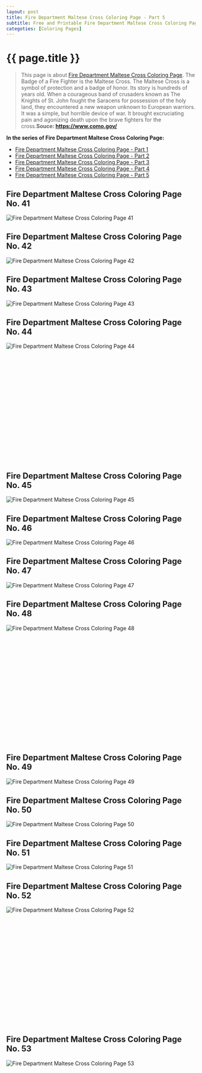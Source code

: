```yaml
---
layout: post
title: Fire Department Maltese Cross Coloring Page - Part 5
subtitle: Free and Printable Fire Department Maltese Cross Coloring Page - Part 5
categoties: [Coloring Pages]
---
```

{{ page.title }}
================
> This page is about [Fire Department Maltese Cross Coloring Page](https://hoanghabelle.github.io/). The Badge of a Fire Fighter is the Maltese Cross. The Maltese Cross is a symbol of protection and a badge of honor. Its story is hundreds of years old. When a courageous band of crusaders known as The Knights of St. John fought the Saracens for possession of the holy land, they encountered a new weapon unknown to European warriors. It was a simple, but horrible device of war. It brought excruciating pain and agonizing death upon the brave fighters for the cross.__Souce: https://www.como.gov/__

**In the series of Fire Department Maltese Cross Coloring Page:**

* [Fire Department Maltese Cross Coloring Page - Part 1](https://hoanghabelle.github.io/2017/12/04/Fire-Department-Maltese-Cross-Coloring-Page-part-1.html)
* [Fire Department Maltese Cross Coloring Page - Part 2](https://hoanghabelle.github.io/2017/12/04/Fire-Department-Maltese-Cross-Coloring-Page-part-2.html)
* [Fire Department Maltese Cross Coloring Page - Part 3](https://hoanghabelle.github.io/2017/12/04/Fire-Department-Maltese-Cross-Coloring-Page-part-3.html)
* [Fire Department Maltese Cross Coloring Page - Part 4](https://hoanghabelle.github.io/2017/12/04/Fire-Department-Maltese-Cross-Coloring-Page-part-4.html)
* [Fire Department Maltese Cross Coloring Page - Part 5](https://hoanghabelle.github.io/2017/12/04/Fire-Department-Maltese-Cross-Coloring-Page-part-5.html)
## Fire Department Maltese Cross Coloring Page No. 41
![Fire Department Maltese Cross Coloring Page 41](https://hoanghabelle.github.io/img2/Fire-Department-Maltese-Cross-Coloring-Page%20(41).jpg "Fire Department Maltese Cross Coloring Page 41")

## Fire Department Maltese Cross Coloring Page No. 42
![Fire Department Maltese Cross Coloring Page 42](https://hoanghabelle.github.io/img2/Fire-Department-Maltese-Cross-Coloring-Page%20(42).jpg "Fire Department Maltese Cross Coloring Page 42")

## Fire Department Maltese Cross Coloring Page No. 43
![Fire Department Maltese Cross Coloring Page 43](https://hoanghabelle.github.io/img2/Fire-Department-Maltese-Cross-Coloring-Page%20(43).jpg "Fire Department Maltese Cross Coloring Page 43")

## Fire Department Maltese Cross Coloring Page No. 44
![Fire Department Maltese Cross Coloring Page 44](https://hoanghabelle.github.io/img2/Fire-Department-Maltese-Cross-Coloring-Page%20(44).jpg "Fire Department Maltese Cross Coloring Page 44")

<script async src="//pagead2.googlesyndication.com/pagead/js/adsbygoogle.js"></script><!-- Texxtonly --><ins class="adsbygoogle" style="display:inline-block;width:336px;height:280px" data-ad-client="ca-pub-6753140515841889" data-ad-slot="3207852233"></ins><script>(adsbygoogle = window.adsbygoogle || []).push({}); </script>

## Fire Department Maltese Cross Coloring Page No. 45
![Fire Department Maltese Cross Coloring Page 45](https://hoanghabelle.github.io/img2/Fire-Department-Maltese-Cross-Coloring-Page%20(45).jpg "Fire Department Maltese Cross Coloring Page 45")

## Fire Department Maltese Cross Coloring Page No. 46
![Fire Department Maltese Cross Coloring Page 46](https://hoanghabelle.github.io/img2/Fire-Department-Maltese-Cross-Coloring-Page%20(46).jpg "Fire Department Maltese Cross Coloring Page 46")

## Fire Department Maltese Cross Coloring Page No. 47
![Fire Department Maltese Cross Coloring Page 47](https://hoanghabelle.github.io/img2/Fire-Department-Maltese-Cross-Coloring-Page%20(47).jpg "Fire Department Maltese Cross Coloring Page 47")

## Fire Department Maltese Cross Coloring Page No. 48
![Fire Department Maltese Cross Coloring Page 48](https://hoanghabelle.github.io/img2/Fire-Department-Maltese-Cross-Coloring-Page%20(48).jpg "Fire Department Maltese Cross Coloring Page 48")

<script async src="//pagead2.googlesyndication.com/pagead/js/adsbygoogle.js"></script><!-- Texxtonly --><ins class="adsbygoogle" style="display:inline-block;width:336px;height:280px" data-ad-client="ca-pub-6753140515841889" data-ad-slot="3207852233"></ins><script>(adsbygoogle = window.adsbygoogle || []).push({}); </script>

## Fire Department Maltese Cross Coloring Page No. 49
![Fire Department Maltese Cross Coloring Page 49](https://hoanghabelle.github.io/img2/Fire-Department-Maltese-Cross-Coloring-Page%20(49).jpg "Fire Department Maltese Cross Coloring Page 49")

## Fire Department Maltese Cross Coloring Page No. 50
![Fire Department Maltese Cross Coloring Page 50](https://hoanghabelle.github.io/img2/Fire-Department-Maltese-Cross-Coloring-Page%20(50).jpg "Fire Department Maltese Cross Coloring Page 50")

## Fire Department Maltese Cross Coloring Page No. 51
![Fire Department Maltese Cross Coloring Page 51](https://hoanghabelle.github.io/img2/Fire-Department-Maltese-Cross-Coloring-Page%20(51).jpg "Fire Department Maltese Cross Coloring Page 51")

## Fire Department Maltese Cross Coloring Page No. 52
![Fire Department Maltese Cross Coloring Page 52](https://hoanghabelle.github.io/img2/Fire-Department-Maltese-Cross-Coloring-Page%20(52).jpg "Fire Department Maltese Cross Coloring Page 52")

<script async src="//pagead2.googlesyndication.com/pagead/js/adsbygoogle.js"></script><!-- Texxtonly --><ins class="adsbygoogle" style="display:inline-block;width:336px;height:280px" data-ad-client="ca-pub-6753140515841889" data-ad-slot="3207852233"></ins><script>(adsbygoogle = window.adsbygoogle || []).push({}); </script>

## Fire Department Maltese Cross Coloring Page No. 53
![Fire Department Maltese Cross Coloring Page 53](https://hoanghabelle.github.io/img2/Fire-Department-Maltese-Cross-Coloring-Page%20(53).jpg "Fire Department Maltese Cross Coloring Page 53")

